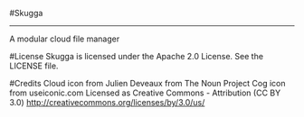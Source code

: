 #Skugga  

---  

A modular cloud file manager


#License
Skugga is licensed under the Apache 2.0 License. See the LICENSE file.

#Credits
Cloud icon from Julien Deveaux from The Noun Project
Cog icon from useiconic.com
Licensed as Creative Commons - Attribution (CC BY 3.0)
http://creativecommons.org/licenses/by/3.0/us/
